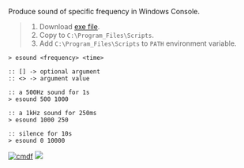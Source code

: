 Produce sound of specific frequency in Windows Console.
> 1. Download [exe file](https://github.com/cmdf/extra-sound/releases/download/1.0.0/esound.exe).
> 2. Copy to `C:\Program_Files\Scripts`.
> 3. Add `C:\Program_Files\Scripts` to `PATH` environment variable.


```batch
> esound <frequency> <time>

:: [] -> optional argument
:: <> -> argument value
```

```batch
:: a 500Hz sound for 1s
> esound 500 1000

:: a 1kHz sound for 250ms
> esound 1000 250

:: silence for 10s
> esound 0 10000
```


[![cmdf](https://i.imgur.com/EYiYfwb.jpg)](https://cmdf.github.io)
![](https://ga-beacon.deno.dev/G-RC63DPBH3P:SH3Eq-NoQ9mwgYeHWxu7cw/github.com/nodef/extra-sound.cmd)
